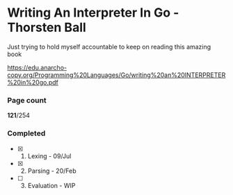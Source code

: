 # Writing An Interpreter In Go - Thorsten Ball

Just trying to hold myself accountable to keep on reading this amazing book

https://edu.anarcho-copy.org/Programming%20Languages/Go/writing%20an%20INTERPRETER%20in%20go.pdf

### Page count
**121**/254

### Completed
- [x] 1. Lexing - 09/Jul
- [x] 2. Parsing - 20/Feb
- [ ] 3. Evaluation - WIP
